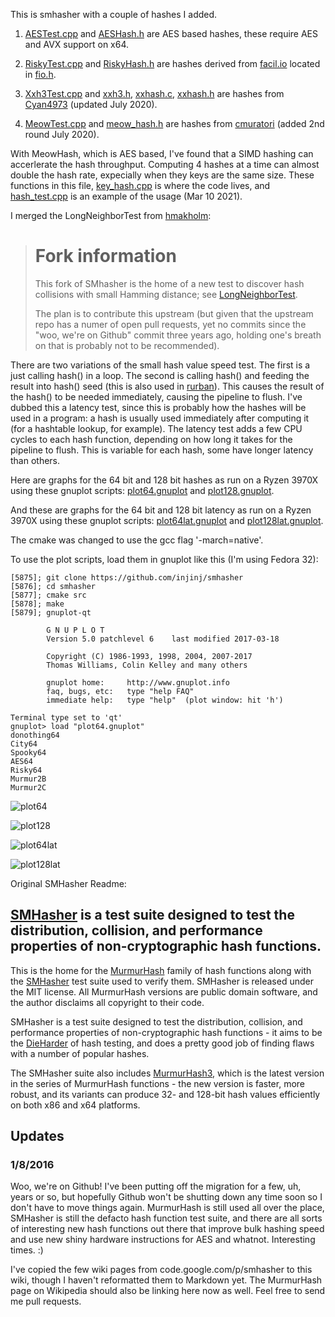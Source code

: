 This is smhasher with a couple of hashes I added.

1. [AESTest.cpp](src/AESTest.cpp) and [AESHash.h](src/AESHash.h) are AES based hashes, these
require AES and AVX support on x64.

2. [RiskyTest.cpp](src/RiskyTest.cpp) and [RiskyHash.h](src/RiskyHash.h) are hashes derived from
[facil.io](https://github.com/boazsegev/facil.io) located in [fio.h](https://github.com/boazsegev/facil.io/blob/master/lib/facil/fio.h).

3. [Xxh3Test.cpp](src/Xxh3Test.cpp) and [xxh3.h](src/xxh3.h), [xxhash.c](src/xxhash.c), [xxhash.h](src/xxhash.h) are
hashes from [Cyan4973](https://github.com/Cyan4973/xxHash) (updated July 2020).

4. [MeowTest.cpp](src/MeowTest.cpp) and [meow_hash.h](src/meow_hash.h) are
hashes from [cmuratori](https://github.com/injinj/meow_hash) (added 2nd round July 2020).

With MeowHash, which is AES based, I've found that a SIMD hashing can
accerlerate the hash throughput.  Computing 4 hashes at a time can almost
double the hash rate, expecially when they keys are the same size.  These
functions in this file,
[key_hash.cpp](https://github.com/raitechnology/raikv/blob/3ce2b23e0d9853fe4babcd9127d81faa1ebdfe86/src/key_hash.c#L1690)
is where the code lives, and
[hash_test.cpp](https://github.com/raitechnology/raikv/blob/3ce2b23e0d9853fe4babcd9127d81faa1ebdfe86/test/hash_test.cpp#L277)
is an example of the usage (Mar 10 2021).

I merged the LongNeighborTest from [hmakholm](https://github.com/hmakholm/smhasher):

> # Fork information
>
> This fork of SMhasher is the home of a new test to discover
> hash collisions with small Hamming distance; see [LongNeighborTest](src/LongNeighborTest.md).
>
> The plan is to contribute this upstream (but given that the upstream repo has
> a numer of open pull requests, yet no commits since the "woo, we're on
> Github" commit three years ago, holding one's breath on that is probably not
> to be recommended).

There are two variations of the small hash value speed test.  The first is a
just calling hash() in a loop.  The second is calling hash() and feeding the
result into hash() seed (this is also used in
[rurban](https://github.com/rurban/smhasher)).  This causes the result of the
hash() to be needed immediately, causing the pipeline to flush.  I've dubbed
this a latency test, since this is probably how the hashes will be used in a
program:  a hash is usually used immediately after computing it (for a
hashtable lookup, for example).  The latency test adds a few CPU cycles to each
hash function, depending on how long it takes for the pipeline to flush.  This
is variable for each hash, some have longer latency than others.

Here are graphs for the 64 bit and 128 bit hashes as run on a Ryzen 3970X
using these gnuplot scripts: [plot64.gnuplot](plot64.gnuplot)
and [plot128.gnuplot](plot128.gnuplot).

And these are graphs for the 64 bit and 128 bit latency as run on a Ryzen 3970X
using these gnuplot scripts: [plot64lat.gnuplot](plot64lat.gnuplot)
and [plot128lat.gnuplot](plot128lat.gnuplot).

The cmake was changed to use the gcc flag '-march=native'.

To use the plot scripts, load them in gnuplot like this (I'm using Fedora 32):

```console
[5875]; git clone https://github.com/injinj/smhasher
[5876]; cd smhasher
[5877]; cmake src
[5878]; make
[5879]; gnuplot-qt

        G N U P L O T
        Version 5.0 patchlevel 6    last modified 2017-03-18

        Copyright (C) 1986-1993, 1998, 2004, 2007-2017
        Thomas Williams, Colin Kelley and many others

        gnuplot home:     http://www.gnuplot.info
        faq, bugs, etc:   type "help FAQ"
        immediate help:   type "help"  (plot window: hit 'h')

Terminal type set to 'qt'
gnuplot> load "plot64.gnuplot"
donothing64
City64
Spooky64
AES64
Risky64
Murmur2B
Murmur2C
```

![plot64](plot64.svg)

![plot128](plot128.svg)

![plot64lat](plot64lat.svg)

![plot128lat](plot128lat.svg)

Original SMHasher Readme:

## [SMHasher](https://github.com/aappleby/smhasher/wiki) is a test suite designed to test the distribution, collision, and performance properties of non-cryptographic hash functions.

This is the home for the [MurmurHash](https://github.com/aappleby/smhasher/tree/master/src) family of hash functions along with the [SMHasher](https://github.com/aappleby/smhasher/tree/master/src) test suite used to verify them. SMHasher is released under the MIT license. All MurmurHash versions are public domain software, and the author disclaims all copyright to their code.

SMHasher is a test suite designed to test the distribution, collision, and performance properties of non-cryptographic hash functions - it aims to be the [DieHarder](http://www.phy.duke.edu/~rgb/General/dieharder.php) of hash testing, and does a pretty good job of finding flaws with a number of popular hashes.

The SMHasher suite also includes [MurmurHash3](https://github.com/aappleby/smhasher/blob/master/src/MurmurHash3.cpp), which is the latest version in the series of MurmurHash functions - the new version is faster, more robust, and its variants can produce 32- and 128-bit hash values efficiently on both x86 and x64 platforms.


## Updates

### 1/8/2016

Woo, we're on Github! I've been putting off the migration for a few, uh, years or so, but hopefully Github won't be shutting down any time soon so I don't have to move things again. MurmurHash is still used all over the place, SMHasher is still the defacto hash function test suite, and there are all sorts of interesting new hash functions out there that improve bulk hashing speed and use new shiny hardware instructions for AES and whatnot. Interesting times. :)

I've copied the few wiki pages from code.google.com/p/smhasher to this wiki, though I haven't reformatted them to Markdown yet. The MurmurHash page on Wikipedia should also be linking here now as well. Feel free to send me pull requests.
